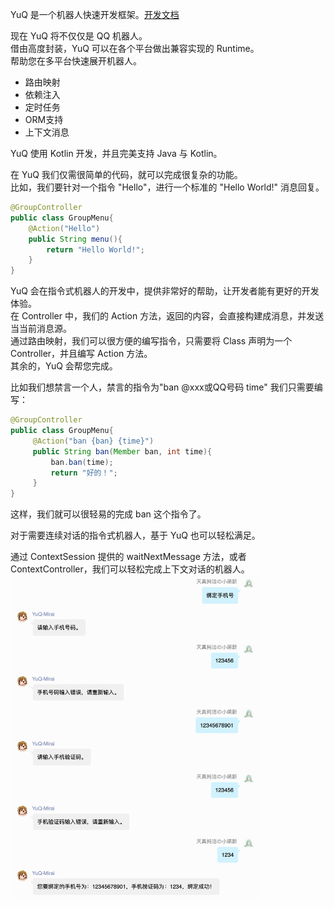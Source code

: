 YuQ 是一个机器人快速开发框架。[开发文档](https://yuqworks.github.io/YuQ-Doc/)

现在 YuQ 将不仅仅是 QQ 机器人。  
借由高度封装，YuQ 可以在各个平台做出兼容实现的 Runtime。  
帮助您在多平台快速展开机器人。

 - 路由映射
 - 依赖注入
 - 定时任务
 - ORM支持
 - 上下文消息
 
YuQ 使用 Kotlin 开发，并且完美支持 Java 与 Kotlin。
 
在 YuQ 我们仅需很简单的代码，就可以完成很复杂的功能。  
比如，我们要针对一个指令 "Hello"，进行一个标准的 "Hello World!" 消息回复。
```Java
@GroupController
public class GroupMenu{ 
    @Action("Hello")
    public String menu(){
        return "Hello World!";
    } 
}
```
YuQ 会在指令式机器人的开发中，提供非常好的帮助，让开发者能有更好的开发体验。  
在 Controller 中，我们的 Action 方法，返回的内容，会直接构建成消息，并发送当当前消息源。  
通过路由映射，我们可以很方便的编写指令，只需要将 Class 声明为一个 Controller，并且编写 Action 方法。  
其余的，YuQ 会帮您完成。  

比如我们想禁言一个人，禁言的指令为"ban @xxx或QQ号码 time"
我们只需要编写：
```Java
@GroupController
public class GroupMenu{
     @Action("ban {ban} {time}")
     public String ban(Member ban, int time){
         ban.ban(time);
         return "好的！";
     }
}
```
这样，我们就可以很轻易的完成 ban 这个指令了。

对于需要连续对话的指令式机器人，基于 YuQ 也可以轻松满足。  

通过 ContextSession 提供的 waitNextMessage 方法，或者 ContextController，我们可以轻松完成上下文对话的机器人。  
<img width="400" src="readme/img/Context.png" alt="Context">